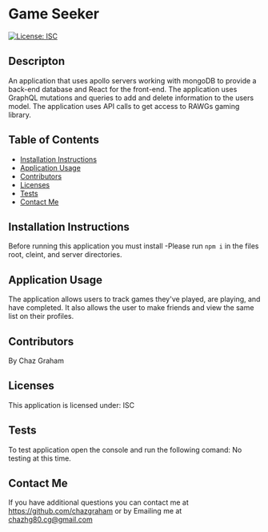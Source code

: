 # Game Seeker

  [![License: ISC](https://img.shields.io/badge/License-ISC-blue.svg)](https://choosealicense.com/licenses/isc/)
  

## Descripton
An application that uses apollo servers working with mongoDB to provide a back-end database and React for the front-end. The application uses GraphQL mutations and queries to add and delete information to the users model. The application uses API calls to get access to RAWGs gaming library.

## Table of Contents
  * [Installation Instructions](#installation-instructions)
  * [Application Usage](#application-usage)
  * [Contributors](#contributors)
  * [Licenses](#licenses)
  * [Tests](#tests)
  * [Contact Me](#contact-me)

## Installation Instructions
Before running this application you must install -Please run `npm i` in the files root, cleint, and server directories.

## Application Usage
The application allows users to track games they've played, are playing, and have completed. It also allows the user to make friends and view the same list on their profiles.

## Contributors
By Chaz Graham

## Licenses
This application is licensed under: ISC

## Tests
To test application open the console and run the following comand: No testing at this time.

## Contact Me
If you have additional questions you can contact me at https://github.com/chazgraham or by Emailing me at chazhg80.cg@gmail.com